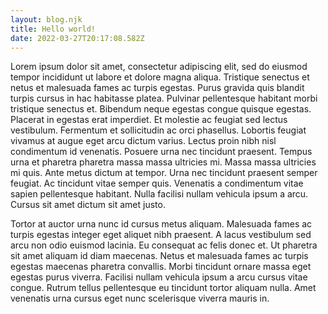 ```yaml
---
layout: blog.njk
title: Hello world!
date: 2022-03-27T20:17:08.582Z
---
```

Lorem ipsum dolor sit amet, consectetur adipiscing elit, sed do eiusmod tempor incididunt ut labore et dolore magna aliqua. Tristique senectus et netus et malesuada fames ac turpis egestas. Purus gravida quis blandit turpis cursus in hac habitasse platea. Pulvinar pellentesque habitant morbi tristique senectus et. Bibendum neque egestas congue quisque egestas. Placerat in egestas erat imperdiet. Et molestie ac feugiat sed lectus vestibulum. Fermentum et sollicitudin ac orci phasellus. Lobortis feugiat vivamus at augue eget arcu dictum varius. Lectus proin nibh nisl condimentum id venenatis. Posuere urna nec tincidunt praesent. Tempus urna et pharetra pharetra massa massa ultricies mi. Massa massa ultricies mi quis. Ante metus dictum at tempor. Urna nec tincidunt praesent semper feugiat. Ac tincidunt vitae semper quis. Venenatis a condimentum vitae sapien pellentesque habitant. Nulla facilisi nullam vehicula ipsum a arcu. Cursus sit amet dictum sit amet justo.

Tortor at auctor urna nunc id cursus metus aliquam. Malesuada fames ac turpis egestas integer eget aliquet nibh praesent. A lacus vestibulum sed arcu non odio euismod lacinia. Eu consequat ac felis donec et. Ut pharetra sit amet aliquam id diam maecenas. Netus et malesuada fames ac turpis egestas maecenas pharetra convallis. Morbi tincidunt ornare massa eget egestas purus viverra. Facilisi nullam vehicula ipsum a arcu cursus vitae congue. Rutrum tellus pellentesque eu tincidunt tortor aliquam nulla. Amet venenatis urna cursus eget nunc scelerisque viverra mauris in.
